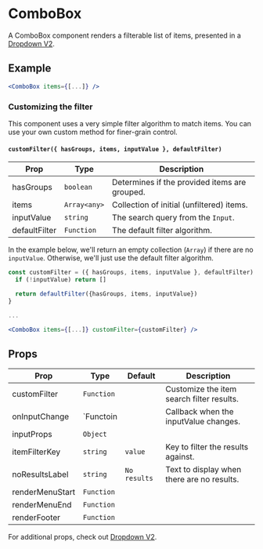 # ComboBox

A ComboBox component renders a filterable list of items, presented in a [Dropdown V2](../Dropdown/V2/docs/Dropdown.md).

## Example

```jsx
<ComboBox items={[...]} />
```

### Customizing the filter

This component uses a very simple filter algorithm to match items. You can use your own custom method for finer-grain control.

#### `customFilter({ hasGroups, items, inputValue }, defaultFilter)`

| Prop          | Type         | Description                                   |
| ------------- | ------------ | --------------------------------------------- |
| hasGroups     | `boolean`    | Determines if the provided items are grouped. |
| items         | `Array<any>` | Collection of initial (unfiltered) items.     |
| inputValue    | `string`     | The search query from the `Input`.            |
| defaultFilter | `Function`   | The default filter algorithm.                 |

In the example below, we'll return an empty collection (`Array`) if there are no `inputValue`. Otherwise, we'll just use the default filter algorithm.

```jsx
const customFilter = ({ hasGroups, items, inputValue }, defaultFilter) => {
  if (!inputValue) return []

  return defaultFilter({hasGroups, items, inputValue})
}

...

<ComboBox items={[...]} customFilter={customFilter} />
```

## Props

| Prop            | Type                                                | Default      | Description                                |
| --------------- | --------------------------------------------------- | ------------ | ------------------------------------------ |
| customFilter    | `Function`                                          |              | Customize the item search filter results.  |
| onInputChange   | `Functoin | | Callback when the inputValue changes. |
| inputProps      | `Object`                                            |              |                                            | Custom props for the inner `Input` component. |
| itemFilterKey   | `string`                                            | `value`      | Key to filter the results against.         |
| noResultsLabel  | `string`                                            | `No results` | Text to display when there are no results. |
| renderMenuStart | `Function`                                          |              |                                            | Custom UI to render before the `Menu`. |
| renderMenuEnd   | `Function`                                          |              |                                            | Custom UI to render after the `Menu`. |
| renderFooter    | `Function`                                          |              |                                            | Custom UI to render in the `Dropdown` footer. |

For additional props, check out [Dropdown V2](../Dropdown/V2/docs/Dropdown.md).
